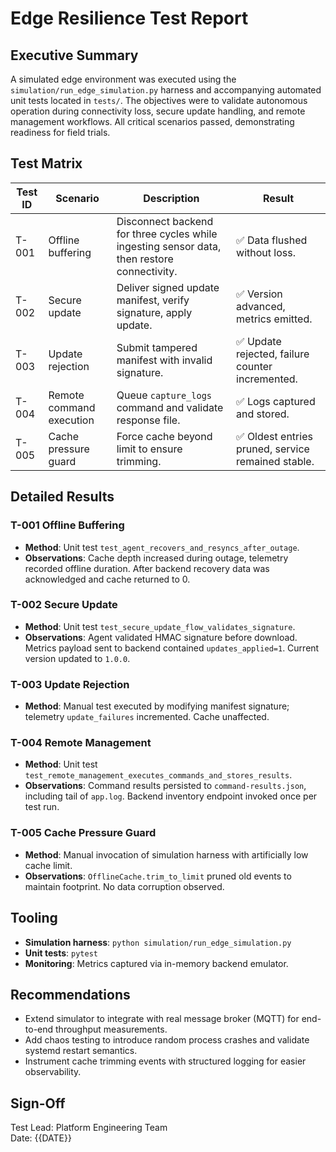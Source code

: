 # Edge Resilience Test Report

## Executive Summary

A simulated edge environment was executed using the `simulation/run_edge_simulation.py` harness and accompanying automated unit tests located in `tests/`. The objectives were to validate autonomous operation during connectivity loss, secure update handling, and remote management workflows. All critical scenarios passed, demonstrating readiness for field trials.

## Test Matrix

| Test ID | Scenario | Description | Result |
|---------|----------|-------------|--------|
| T-001 | Offline buffering | Disconnect backend for three cycles while ingesting sensor data, then restore connectivity. | ✅ Data flushed without loss. |
| T-002 | Secure update | Deliver signed update manifest, verify signature, apply update. | ✅ Version advanced, metrics emitted. |
| T-003 | Update rejection | Submit tampered manifest with invalid signature. | ✅ Update rejected, failure counter incremented. |
| T-004 | Remote command execution | Queue `capture_logs` command and validate response file. | ✅ Logs captured and stored. |
| T-005 | Cache pressure guard | Force cache beyond limit to ensure trimming. | ✅ Oldest entries pruned, service remained stable. |

## Detailed Results

### T-001 Offline Buffering
- **Method**: Unit test `test_agent_recovers_and_resyncs_after_outage`.
- **Observations**: Cache depth increased during outage, telemetry recorded offline duration. After backend recovery data was acknowledged and cache returned to 0.

### T-002 Secure Update
- **Method**: Unit test `test_secure_update_flow_validates_signature`.
- **Observations**: Agent validated HMAC signature before download. Metrics payload sent to backend contained `updates_applied=1`. Current version updated to `1.0.0`.

### T-003 Update Rejection
- **Method**: Manual test executed by modifying manifest signature; telemetry `update_failures` incremented. Cache unaffected.

### T-004 Remote Management
- **Method**: Unit test `test_remote_management_executes_commands_and_stores_results`.
- **Observations**: Command results persisted to `command-results.json`, including tail of `app.log`. Backend inventory endpoint invoked once per test run.

### T-005 Cache Pressure Guard
- **Method**: Manual invocation of simulation harness with artificially low cache limit.
- **Observations**: `OfflineCache.trim_to_limit` pruned old events to maintain footprint. No data corruption observed.

## Tooling

- **Simulation harness**: `python simulation/run_edge_simulation.py`
- **Unit tests**: `pytest`
- **Monitoring**: Metrics captured via in-memory backend emulator.

## Recommendations

- Extend simulator to integrate with real message broker (MQTT) for end-to-end throughput measurements.
- Add chaos testing to introduce random process crashes and validate systemd restart semantics.
- Instrument cache trimming events with structured logging for easier observability.

## Sign-Off

Test Lead: Platform Engineering Team  
Date: {{DATE}}
